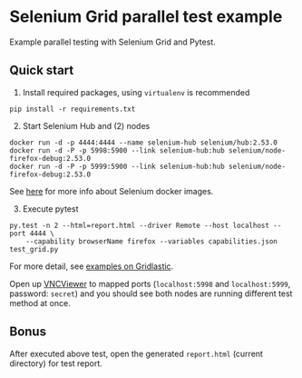 # Selenium Grid parallel test example
Example parallel testing with Selenium Grid and Pytest.

## Quick start
1. Install required packages, using `virtualenv` is recommended
  ```
  pip install -r requirements.txt
  ```

2. Start Selenium Hub and (2) nodes
  ```
  docker run -d -p 4444:4444 --name selenium-hub selenium/hub:2.53.0
  docker run -d -P -p 5998:5900 --link selenium-hub:hub selenium/node-firefox-debug:2.53.0
  docker run -d -P -p 5999:5900 --link selenium-hub:hub selenium/node-firefox-debug:2.53.0
  ```
  See [here](https://github.com/SeleniumHQ/docker-selenium) for more info about Selenium docker images.

3. Execute pytest
  ```
  py.test -n 2 --html=report.html --driver Remote --host localhost --port 4444 \
      --capability browserName firefox --variables capabilities.json test_grid.py
  ```
  For more detail, see [examples on Gridlastic](https://www.gridlastic.com/python-code-example.html#pytest-plugin-pytest-selenium).

Open up [VNCViewer](https://www.realvnc.com/download/viewer/) to mapped ports (`localhost:5998` and `localhost:5999`, password: `secret`) and you should see both nodes are running different test method at once.

## Bonus
After executed above test, open the generated `report.html` (current directory) for test report.

